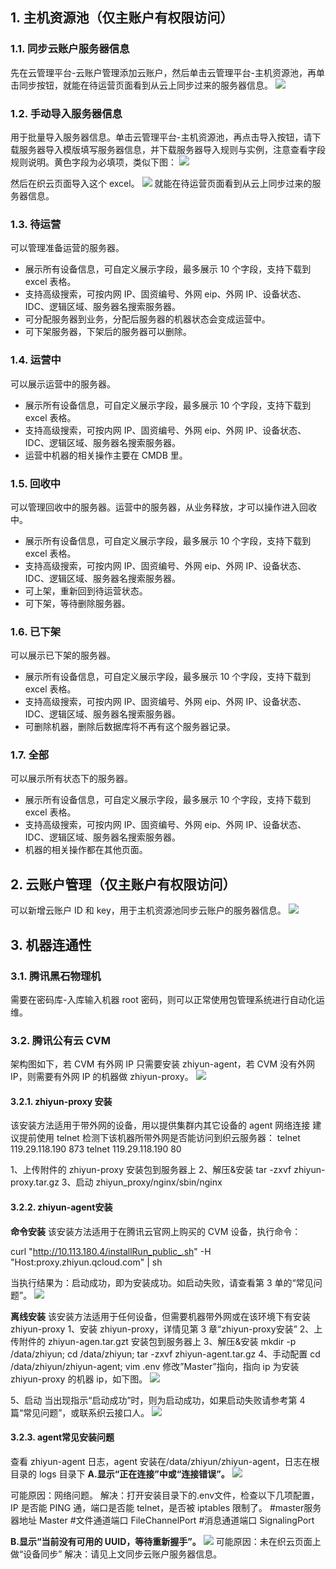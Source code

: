 ## 1. 主机资源池（仅主账户有权限访问）
### 1.1. 同步云账户服务器信息
先在云管理平台-云账户管理添加云账户，然后单击云管理平台-主机资源池，再单击同步按钮，就能在待运营页面看到从云上同步过来的服务器信息。
![](https://main.qcloudimg.com/raw/7098bc0541c673b9b0772b1a94250f13.png)

### 1.2. 手动导入服务器信息
用于批量导入服务器信息。单击云管理平台-主机资源池，再点击导入按钮，请下载服务器导入模版填写服务器信息，并下载服务器导入规则与实例，注意查看字段规则说明。黄色字段为必填项，类似下图：
![](https://main.qcloudimg.com/raw/2c0051604c4e37e902824170378ebe6f.png)

然后在织云页面导入这个 excel。
![](https://main.qcloudimg.com/raw/6e4ff12c778ecef6a176a16796addfac.png)
就能在待运营页面看到从云上同步过来的服务器信息。

### 1.3. 待运营
可以管理准备运营的服务器。
- 展示所有设备信息，可自定义展示字段，最多展示 10 个字段，支持下载到 excel 表格。
- 支持高级搜索，可按内网 IP、固资编号、外网 eip、外网 IP、设备状态、IDC、逻辑区域、服务器名搜索服务器。
- 可分配服务器到业务，分配后服务器的机器状态会变成运营中。
-  可下架服务器，下架后的服务器可以删除。

### 1.4. 运营中
可以展示运营中的服务器。
- 展示所有设备信息，可自定义展示字段，最多展示 10 个字段，支持下载到 excel 表格。
- 支持高级搜索，可按内网 IP、固资编号、外网 eip、外网 IP、设备状态、IDC、逻辑区域、服务器名搜索服务器。
- 运营中机器的相关操作主要在 CMDB 里。

### 1.5. 回收中
可以管理回收中的服务器。运营中的服务器，从业务释放，才可以操作进入回收中。
- 展示所有设备信息，可自定义展示字段，最多展示 10 个字段，支持下载到 excel 表格。
- 支持高级搜索，可按内网 IP、固资编号、外网 eip、外网 IP、设备状态、IDC、逻辑区域、服务器名搜索服务器。
- 可上架，重新回到待运营状态。
- 可下架，等待删除服务器。

### 1.6. 已下架
可以展示已下架的服务器。
- 展示所有设备信息，可自定义展示字段，最多展示 10 个字段，支持下载到 excel 表格。
- 支持高级搜索，可按内网 IP、固资编号、外网 eip、外网 IP、设备状态、IDC、逻辑区域、服务器名搜索服务器。
- 可删除机器，删除后数据库将不再有这个服务器记录。

### 1.7. 全部
可以展示所有状态下的服务器。
- 展示所有设备信息，可自定义展示字段，最多展示 10 个字段，支持下载到 excel 表格。
- 支持高级搜索，可按内网 IP、固资编号、外网 eip、外网 IP、设备状态、IDC、逻辑区域、服务器名搜索服务器。
- 机器的相关操作都在其他页面。

## 2. 云账户管理（仅主账户有权限访问）
可以新增云账户 ID 和 key，用于主机资源池同步云账户的服务器信息。
![](https://main.qcloudimg.com/raw/d1e5d867b3f7cb145fad22d29910c377.png)


## 3. 机器连通性
### 3.1. 腾讯黑石物理机
需要在密码库-入库输入机器 root 密码，则可以正常使用包管理系统进行自动化运维。
### 3.2. 腾讯公有云 CVM
架构图如下，若 CVM 有外网 IP 只需要安装 zhiyun-agent，若 CVM 没有外网 IP，则需要有外网 IP 的机器做 zhiyun-proxy。
![](https://main.qcloudimg.com/raw/83603893bc508c737f32f8985ecea5d2.png)

#### 3.2.1. zhiyun-proxy 安装
该安装方法适用于带外网的设备，用以提供集群内其它设备的 agent 网络连接
建议提前使用 telnet 检测下该机器所带外网是否能访问到织云服务器：
telnet 119.29.118.190 873
telnet 119.29.118.190 80

1、上传附件的 zhiyun-proxy 安装包到服务器上
2、解压&安装
tar -zxvf zhiyun-proxy.tar.gz
3、启动
zhiyun_proxy/nginx/sbin/nginx
#### 3.2.2. zhiyun-agent安装
**命令安装**
该安装方法适用于在腾讯云官网上购买的 CVM 设备，执行命令：

curl "http://10.113.180.4/installRun_public_.sh" -H "Host:proxy.zhiyun.qcloud.com" | sh

当执行结果为：启动成功，即为安装成功。如启动失败，请查看第 3 单的“常见问题”。
![](https://main.qcloudimg.com/raw/52bc99b25d501ac29d9bca1ec8ff4726.png)

**离线安装**
该安装方法适用于任何设备，但需要机器带外网或在该环境下有安装 zhiyun-proxy
1、安装 zhiyun-proxy，详情见第 3 章“zhiyun-proxy安装”
2、上传附件的 zhiyun-agen.tar.gzt 安装包到服务器上
3、解压&安装
mkdir -p /data/zhiyun;
cd  /data/zhiyun;
tar -zxvf zhiyun-agent.tar.gz
4、手动配置
cd /data/zhiyun/zhiyun-agent;
vim .env
修改”Master”指向，指向 ip 为安装 zhiyun-proxy 的机器 ip，如下图。
![](https://main.qcloudimg.com/raw/6eb7a88120fef469ee3b5edbcfd45033.png)

5、启动
当出现指示“启动成功”时，则为启动成功，如果启动失败请参考第 4 篇“常见问题”，或联系织云接口人。
![](https://main.qcloudimg.com/raw/142d61deccda80f6faaefe980f25cbd6.png)

#### 3.2.3. agent常见安装问题
查看 zhiyun-agent 日志，agent 安装在/data/zhiyun/zhiyun-agent，日志在根目录的 logs 目录下
**A.显示“正在连接”中或“连接错误”。**
![](https://main.qcloudimg.com/raw/88b2c753592a69926e3ea22b8f671e55.png)

可能原因：网络问题。
解决：打开安装目录下的.env文件，检查以下几项配置，IP 是否能 PING 通，端口是否能 telnet，是否被 iptables 限制了。
#master服务器地址
Master
#文件通道端口
FileChannelPort
#消息通道端口
SignalingPort

**B.显示“当前没有可用的 UUID，等待重新握手”。**
![](https://main.qcloudimg.com/raw/4150a2ab872b59593fc52e02903cbd56.png)
可能原因：未在织云页面上做“设备同步”
解决：请见上文同步云账户服务器信息。



